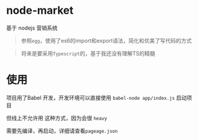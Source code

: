 # node-market
基于 nodejs 营销系统

> 参照`egg`，使用了es6的import和export语法，简化和优美了写代码的方式

> 将来是要采用`Typescript`的，基于我还没有理解TS的精髓

# 使用

项目用了Babel 开发，开发环境可以直接使用 `babel-node app/index.js` 启动项目

但线上不允许用 这种方式，因为会很 `heavy`

需要先编译，再启动，详细请查看`pageage.json`